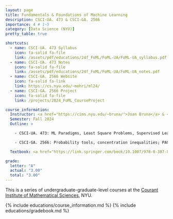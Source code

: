 ```yaml
---
layout: page
title: Fundamentals & Foundations of Machine Learning
description: CSCI-UA. 473 & CSCI-GA. 2566
importance: 4 # 1~5
category: [Data Science (NYU)]
pretty_table: true

shortcuts:
  - name: CSCI-UA. 473 Syllabus
    icon: fa-solid fa-file
    link: /assets/pdf/educations/24f_FoML/FoML-UA/FoML-UA_syllabus.pdf
  - name: CSCI-UA. 473 Notes
    icon: fa-solid fa-file
    link: /assets/pdf/educations/24f_FoML/FoML-UA/FoML-UA_notes.pdf
  - name: CSCI-GA. 2566 Website
    icon: fa-solid fa-link
    link: https://cs.nyu.edu/~mohri/ml24/
  - name: CSCI-GA. 2566 Project
    icon: fa-solid fa-file
    link: /projects/2024_FoML_CourseProject

course_information:
  Instructor: <a href="https://cims.nyu.edu/~bruna/">Joan Bruna</a> & <a href="https://cs.nyu.edu/~mohri/">Mehryar Mohri</a>
  Semester: Fall 2024
  Outline: >

    - CSCI-UA. 473: ML Paradigms, Least Square Problems, Supervised Learning, Universal Approximation Theorems, Curse of Dimensionality, Optimizations(GD,SGD), Geometric Deep Learning

    - CSCI-GA. 2566: Probability tools, concentration inequalities; PAC model; Rademacher complexity, growth function, VC-dimension; Perceptron, Winnow; Support vector machines (SVMs); Kernel methods; Boosting; On-line learning; Decision trees; Density estimation, maximum entropy models; Logistic regression, conditional maximum entropy models; Regression problems and algorithms; Ranking problems and algorithms; Learning languages and automata; Reinforcement learning, Markov decision processes(MDPs). See slides and detailed syllabus at the <a href="https://cs.nyu.edu/~mohri/ml24/">course website</a>.

  Textbook: <a href="https://link.springer.com/book/10.1007/978-0-387-84858-7">The Elements of Statistical Learning - Data Mining, Inference, and Prediction [2nd Edition] (Trevor Hastie, et al.)</a>, <a href="https://cs.nyu.edu/~mohri/mlbook/">Foundations of Machine Learning [2nd Edition] (Mehryar Mohri, et al.)</a>

grade:
  letter: "A"
  actual: "3.00"
  total: "3.00"
---
```


This is a series of undergraduate-graduate-level courses at the [Courant Institute of Mathematical Sciences](https://cims.nyu.edu/), NYU.

{% include educations/course_information.md %}
{% include educations/gradebook.md %}
